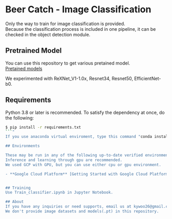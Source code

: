# Beer Catch - Image Classification

Only the way to train for image classification is provided.  
Because the classification process is included in one pipeline, it can be checked in the object detection module.

## Pretrained Model
You can use this repository to get various pretained model.  
[Pretained models](https://github.com/Cadene/pretrained-models.pytorch)

We experimented with ReXNet_V1-1.0x, Resnet34, Resnet50, EfficientNet-b0.

## Requirements

Python 3.8 or later is recommended. To satisfy the dependency at once, do the following:
```bash
$ pip install -r requirements.txt
```"
If you use anaconda virtual enviroment, type this command "conda install pytorch torchvision torchaudio cudatoolkit=10.2 -c pytorch"

## Environments

These may be run in any of the following up-to-date verified environments (with all dependencies including [CUDA](https://developer.nvidia.com/cuda)/[CUDNN](https://developer.nvidia.com/cudnn), [Python](https://www.python.org/) and [PyTorch](https://pytorch.org/) preinstalled):  
Inference and learning through gpu are recommended.  
We used GCP with GPU, but you can use either cpu or gpu environment.

- **Google Cloud Platform** [Getting Started with Google Cloud Platform](https://cloud.google.com/gcp/getting-started/?hl=ko) 


## Training
Use Train_classifier.ipynb in Jupyter Notebook.

## About
If you have any inquiries or need supports, email us at kywoo26@gmail.com.  
We don't provide image datasets and models(.pt) in this repository.
